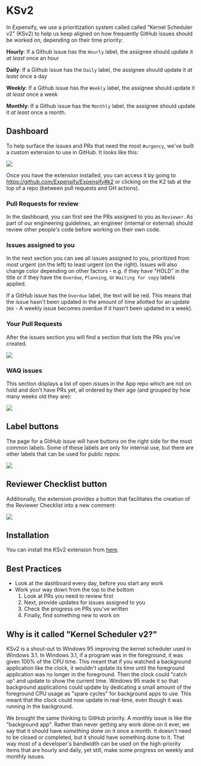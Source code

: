 # KSv2

In Expensify, we use a prioritization system called called "Kernel Scheduler v2" (KSv2) to help us keep aligned on how frequently GitHub issues should be worked on, depending on their time priority:

**Hourly**: If a Github issue has the `Hourly` label, the assignee should update it *at least* once an hour

**Daily**: If a Github issue has the `Daily` label, the assignee should update it *at least* once a day

**Weekly**: If a Github issue has the `Weekly` label, the assignee should update it *at least* once a week

**Monthly**: If a Github issue has the `Monthly` label, the assignee should update it *at least* once a month.

## Dashboard

To help surface the issues and PRs that need the most `#urgency`, we've built a custom extension to use in GitHub. It looks like this:

<img src="https://user-images.githubusercontent.com/6829422/213875977-8ff4cf19-7690-4203-ae13-a8da259be7d0.png" />

Once you have the extension installed, you can access it by going to https://github.com/Expensify/Expensify#k2 or clicking on the K2 tab at the top of a repo (between pull requests and GH actions).

### Pull Requests for review

In the dashboard, you can first see the PRs assigned to you as `Reviewer`. As part of our engineering guidelines, an engineer (internal or external) should review other people's code before working on their own code.

### Issues assigned to you

In the next section you can see all issues assigned to you, prioritized from most urgent (on the left) to least urgent (on the right). Issues will also change color depending on other factors - e.g. if they have "HOLD" in the title or if they have the `Overdue`, `Planning`, or `Waiting for copy` labels applied.

If a GitHub issue has the `Overdue` label, the text will be red. This means that the issue hasn't been updated in the amount of time allotted for an update (ex - A weekly issue becomes overdue if it hasn't been updated in a week).

### Your Pull Requests

After the issues section you will find a section that lists the PRs you've created.

<img src="https://user-images.githubusercontent.com/6829422/213875978-3df6bcd0-ee9a-472a-9a9f-6db70486bcf0.png" />

### WAQ issues

This section displays a list of open issues in the App repo which are not on hold and don't have PRs yet, all ordered by their age (and grouped by how many weeks old they are):

<img src="https://user-images.githubusercontent.com/6829422/213875962-fb1f23d0-59b9-4d05-960e-160e34c83cf0.png" />

## Label buttons

The page for a GitHub issue will have buttons on the right side for the most common labels. Some of these labels are only for internal use, but there are other labels that can be used for public repos:

<img src="https://user-images.githubusercontent.com/6829422/214215474-e7f03411-dea1-44ea-9ca0-3780d7ea2740.png" />

## Reviewer Checklist button

Additionally, the extension provides a button that facilitates the creation of the Reviewer Checklist into a new comment:

<img src="https://user-images.githubusercontent.com/6829422/214215497-ac268e40-0830-43bf-967d-fe667bc2de71.png" />

## Installation

You can install the KSv2 extension from [here](https://github.com/Expensify/k2-extension/).

## Best Practices
- Look at the dashboard every day, before you start any work
- Work your way down from the top to the bottom
    1. Look at PRs you need to review first
    2. Next, provide updates for issues assigned to you
    3. Check the progress on PRs you've written
    4. Finally, find something new to work on

## Why is it called "Kernel Scheduler v2?"
KSv2 is a shout-out to Windows 95 improving the kernel scheduler used in Windows 3.1. In Windows 3.1, if a program was in the foreground, it was given 100% of the CPU time. This meant that if you watched a background application like the clock, it wouldn't update its time until the foreground application was no longer in the foreground. Then the clock could "catch up" and update to show the current time. Windows 95 made it so that background applications could update by dedicating a small amount of the foreground CPU usage as "spare cycles" for background apps to use. This meant that the clock could now update in real-time, even though it was running in the background.

We brought the same thinking to GitHub priority. A monthly issue is like the "background app". Rather than never getting any work done on it ever, we say that it should have _something_ done on it once a month. It doesn't need to be closed or completed, but it should have something done to it. That way most of a developer's bandwidth can be used on the high-priority items that are hourly and daily, yet still, make some progress on weekly and monthly issues.
